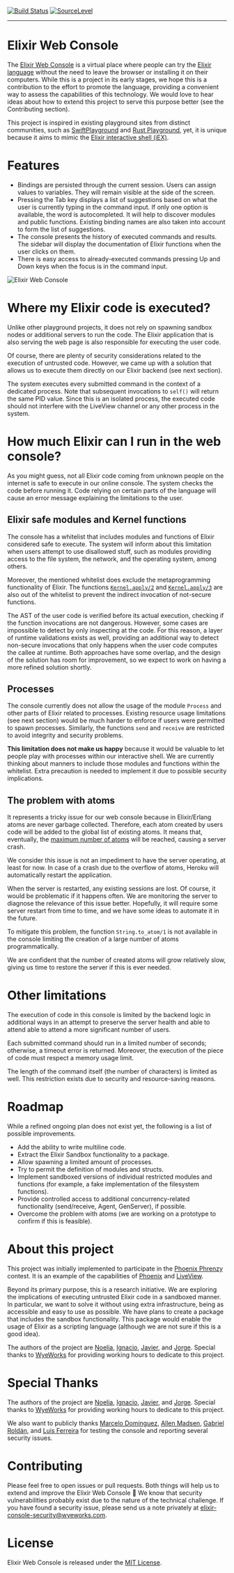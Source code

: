 [![Build Status](https://travis-ci.org/wyeworks/elixir_console.svg?branch=master)](https://travis-ci.org/wyeworks/elixir_console)
[![SourceLevel](https://app.sourcelevel.io/github/wyeworks/elixir_console.svg)](https://app.sourcelevel.io/github/wyeworks/elixir_console)

---

# Elixir Web Console

The [Elixir Web Console](https://elixirconsole.wyeworks.com/) is a virtual place where people can try the [Elixir language](https://elixir-lang.org/) without the need to leave the browser or installing it on their computers. While this is a project in its early stages, we hope this is a contribution to the effort to promote the language, providing a convenient way to assess the capabilities of this technology. We would love to hear ideas about how to extend this project to serve this purpose better (see the Contributing section).

This project is inspired in existing playground sites from distinct communities, such as [SwiftPlayground](http://online.swiftplayground.run/) and [Rust Playground](https://play.rust-lang.org/), yet, it is unique because it aims to mimic the [Elixir interactive shell (iEX)](https://hexdocs.pm/iex/IEx.html).

# Features

*   Bindings are persisted through the current session. Users can assign values to variables. They will remain visible at the side of the screen.
*   Pressing the Tab key displays a list of suggestions based on what the user is currently typing in the command input. If only one option is available, the word is autocompleted. It will help to discover modules and public functions. Existing binding names are also taken into account to form the list of suggestions.
*   The console presents the history of executed commands and results. The sidebar will display the documentation of Elixir functions when the user clicks on them.
*   There is easy access to already-executed commands pressing Up and Down keys when the focus is in the command input.

![Elixir Web Console](https://media.giphy.com/media/JUM6QQWQWjDpA03MBv/giphy.gif "Elixir Web Console")

# Where my Elixir code is executed?

Unlike other playground projects, it does not rely on spawning sandbox nodes or additional servers to run the code. The Elixir application that is also serving the web page is also responsible for executing the user code.

Of course, there are plenty of security considerations related to the execution of untrusted code. However, we came up with a solution that allows us to execute them directly on our Elixir backend (see next section).

The system executes every submitted command in the context of a dedicated process. Note that subsequent invocations to `self()` will return the same PID value. Since this is an isolated process, the executed code should not interfere with the LiveView channel or any other process in the system.

# How much Elixir can I run in the web console?

As you might guess, not all Elixir code coming from unknown people on the internet is safe to execute in our online console. The system checks the code before running it. Code relying on certain parts of the language will cause an error message explaining the limitations to the user.

## Elixir safe modules and Kernel functions

The console has a whitelist that includes modules and functions of Elixir considered safe to execute. The system will inform about this limitation when users attempt to use disallowed stuff, such as modules providing access to the file system, the network, and the operating system, among others.

Moreover, the mentioned whitelist does exclude the metaprogramming functionality of Elixir. The functions [`Kernel.apply/2`](https://hexdocs.pm/elixir/Kernel.html#apply/2) and [`Kernel.apply/3`](https://hexdocs.pm/elixir/Kernel.html#apply/3) are also out of the whitelist to prevent the indirect invocation of not-secure functions.

The AST of the user code is verified before its actual execution, checking if the function invocations are not dangerous. However, some cases are impossible to detect by only inspecting at the code. For this reason, a layer of runtime validations exists as well, providing an additional way to detect non-secure invocations that only happens when the user code computes the callee at runtime. Both approaches have some overlap, and the design of the solution has room for improvement, so we expect to work on having a more refined solution shortly.

## Processes

The console currently does not allow the usage of the module `Process` and other parts of Elixir related to processes. Existing resource usage limitations (see next section) would be much harder to enforce if users were permitted to spawn processes. Similarly, the functions `send` and `receive` are restricted to avoid integrity and security problems.

**This limitation does not make us happy** because it would be valuable to let people play with processes within our interactive shell. We are currently thinking about manners to include those modules and functions within the whitelist. Extra precaution is needed to implement it due to possible security implications.

## The problem with atoms

It represents a tricky issue for our web console because in Elixir/Erlang atoms are never garbage collected. Therefore, each atom created by users code will be added to the global list of existing atoms. It means that, eventually, the [maximum number of atoms](http://erlang.org/doc/efficiency_guide/advanced.html#atoms) will be reached, causing a server crash.

We consider this issue is not an impediment to have the server operating, at least for now. In case of a crash due to the overflow of atoms, Heroku will automatically restart the application.

When the server is restarted, any existing sessions are lost. Of course, it would be problematic if it happens often. We are monitoring the server to diagnose the relevance of this issue better. Hopefully, it will require some server restart from time to time, and we have some ideas to automate it in the future.

To mitigate this problem, the function `String.to_atom/1`  is not available in the console limiting the creation of a large number of atoms programmatically.

We are confident that the number of created atoms will grow relatively slow, giving us time to restore the server if this is ever needed.

# Other limitations

The execution of code in this console is limited by the backend logic in additional ways in an attempt to preserve the server health and able to attend able to attend a more significant number of users.

Each submitted command should run in a limited number of seconds; otherwise, a timeout error is returned. Moreover, the execution of the piece of code must respect a memory usage limit.

The length of the command itself (the number of characters) is limited as well. This restriction exists due to security and resource-saving reasons.

# Roadmap

While a refined ongoing plan does not exist yet, the following is a list of possible improvements.

*   Add the ability to write multiline code.
*   Extract the Elixir Sandbox functionality to a package.
*   Allow spawning a limited amount of processes.
*   Try to permit the definition of modules and structs.
*   Implement sandboxed versions of individual restricted modules and functions (for example, a fake implementation of the filesystem functions).
*   Provide controlled access to additional concurrency-related functionality (send/receive, Agent, GenServer), if possible.
*   Overcome the problem with atoms (we are working on a prototype to confirm if this is feasible).

# About this project

This project was initially implemented to participate in the [Phoenix Phrenzy](https://phoenixphrenzy.com) contest.  It is an example of the capabilities of [Phoenix](https://phoenixframework.org/) and [LiveView](https://github.com/phoenixframework/phoenix_live_view).

Beyond its primary purpose, this is a research initiative. We are exploring the implications of executing untrusted Elixir code in a sandboxed manner. In particular, we want to solve it without using extra infrastructure, being as accessible and easy to use as possible. We have plans to create a package that includes the sandbox functionality. This package would enable the usage of Elixir as a scripting language (although we are not sure if this is a good idea).

The authors of the project are [Noelia](https://github.com/noelia-lencina), [Ignacio](https://github.com/iaguirre88), [Javier](https://github.com/JavierM42), and [Jorge](https://github.com/jmbejar). Special thanks to [WyeWorks](https://www.wyeworks.com) for providing working hours to dedicate to this project.

# Special Thanks

The authors of the project are [Noelia](https://github.com/noelia-lencina), [Ignacio](https://github.com/iaguirre88), [Javier](https://github.com/JavierM42), and [Jorge](https://github.com/jmbejar). Special thanks to [WyeWorks](https://www.wyeworks.com) for providing working hours to dedicate to this project.

We also want to publicly thanks [Marcelo Dominguez](https://github.com/marpo60), [Allen Madsen](https://github.com/noelia-lencina), [Gabriel Roldán](https://github.com/luisgabrielroldan), and [Luis Ferreira](https://github.com/hidnasio) for testing the console and reporting several security issues.

# Contributing

Please feel free to open issues or pull requests. Both things will help us to extend and improve the Elixir Web Console  🎉
We know that security vulnerabilities probably exist due to the nature of the technical challenge. If you have found a security issue, please send us a note privately at [elixir-console-security@wyeworks.com](mailto:elixir-console-security@wyeworks.com).

# License

Elixir Web Console is released under the [MIT License](https://github.com/wyeworks/elixir_console/blob/master/LICENSE.md).

